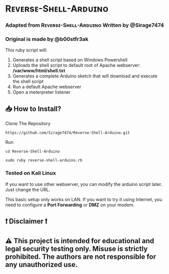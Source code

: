 # Rᴇᴠᴇʀsᴇ-Sʜᴇʟʟ-Aʀᴅᴜɪɴᴏ

### Adapted from Rᴇᴠᴇʀsᴇ-Sʜᴇʟʟ-Aʀᴅᴜɪɴᴏ Written by @Sirage7474
### Original is made by @b00stfr3ak

This ruby script will:</br>
1. Generates a shell script based on Windows Powershell</br>
2. Uploads the shell script to default root of Apache webserver: <b>/var/www/html/shell.txt</b></br>
3. Generates a complete Arduino sketch that will download and execute the shell script</br>
4. Run a default Apache webserver</br>
5. Open a meterpreter listener</br>

## 📥 How to Install?

Clone The Repository
```
https://github.com/Sirage7474/Reverse-Shell-Arduino.git
```

Run
```
cd Reverse-Shell-Arduino
```

```
sudo ruby reverse-shell-arduino.rb
```

### Tested on Kali Linux


If you want to use other webserver, you can modify the arduino script later. Just change the URL.<br/>

This basic setup only works on LAN. If you want to try it using Internet, you need to configure a <b>Port Forwarding</b> or <b>DMZ</b> on your modem.

## ❗ Disclaimer ❗

## ⚠️ This project is intended for educational and legal security testing only. Misuse is strictly prohibited. The authors are not responsible for any unauthorized use.


